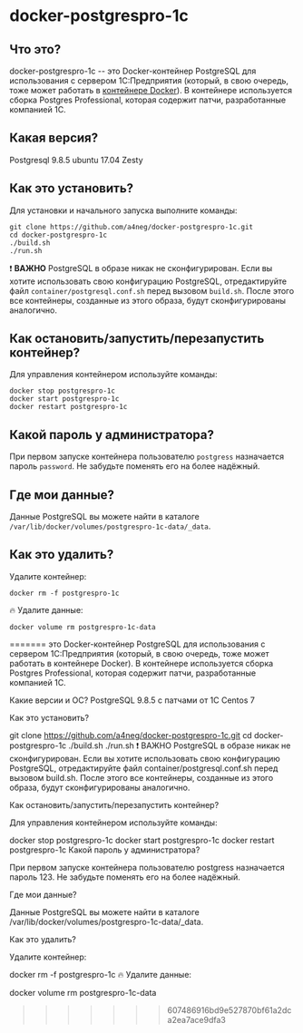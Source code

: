 # docker-postgrespro-1c

## Что это?

docker-postgrespro-1c -- это Docker-контейнер PostgreSQL для использования с сервером 1С:Предприятия (который, в свою очередь, тоже может работать в [контейнере Docker](https://github.com/alexanderfefelov/docker-1c-server)). В контейнере используется сборка Postgres Professional, которая содержит патчи, разработанные компанией 1С.

## Какая версия?
Postgresql 9.8.5
ubuntu 17.04 Zesty

## Как это установить?

Для установки и начального запуска выполните команды:

    git clone https://github.com/a4neg/docker-postgrespro-1c.git
    cd docker-postgrespro-1c
    ./build.sh
    ./run.sh

:exclamation: __ВАЖНО__ PostgreSQL в образе никак не сконфигурирован. Если вы хотите использовать свою конфигурацию PostgreSQL, отредактируйте файл `container/postgresql.conf.sh` перед вызовом `build.sh`. После этого все контейнеры, созданные из этого образа, будут сконфигурированы аналогично.

## Как остановить/запустить/перезапустить контейнер?

Для управления контейнером используйте команды:

    docker stop postgrespro-1c
    docker start postgrespro-1c
    docker restart postgrespro-1c

## Какой пароль у администратора?

При первом запуске контейнера пользователю `postgress` назначается пароль `password`. Не забудьте поменять его на более надёжный.

## Где мои данные?

Данные PostgreSQL вы можете найти в каталоге `/var/lib/docker/volumes/postgrespro-1c-data/_data`.

## Как это удалить?

Удалите контейнер:

    docker rm -f postgrespro-1c

:fire: Удалите данные:

    docker volume rm postgrespro-1c-data
=======
это Docker-контейнер PostgreSQL для использования с сервером 1С:Предприятия (который, в свою очередь, тоже может работать в контейнере Docker). В контейнере используется сборка Postgres Professional, которая содержит патчи, разработанные компанией 1С.

Какие версии и ОС?
PostgreSQL 9.8.5 с патчами от 1C
Centos 7

Как это установить?

git clone https://github.com/a4neg/docker-postgrespro-1c.git
cd docker-postgrespro-1c
./build.sh
./run.sh
:exclamation: ВАЖНО PostgreSQL в образе никак не сконфигурирован. Если вы хотите использовать свою конфигурацию PostgreSQL, отредактируйте файл container/postgresql.conf.sh перед вызовом build.sh. После этого все контейнеры, созданные из этого образа, будут сконфигурированы аналогично.

Как остановить/запустить/перезапустить контейнер?

Для управления контейнером используйте команды:

docker stop postgrespro-1c
docker start postgrespro-1c
docker restart postgrespro-1c
Какой пароль у администратора?

При первом запуске контейнера пользователю postgress назначается пароль 123. Не забудьте поменять его на более надёжный.

Где мои данные?

Данные PostgreSQL вы можете найти в каталоге /var/lib/docker/volumes/postgrespro-1c-data/_data.

Как это удалить?

Удалите контейнер:

docker rm -f postgrespro-1c
:fire: Удалите данные:

docker volume rm postgrespro-1c-data
>>>>>>> 607486916bd9e527870bf61a2dca2ea7ace9dfa3
